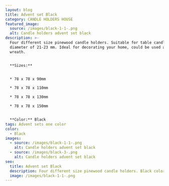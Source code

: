 ```yaml
---
layout: blog
title: Advent set Black
category: CANDLE HOLDERS HOUSE
featured_image:
  source: /images/black-1-1-.png
  alt: Candle holders advent set black
description: >-
  Four different size pinewood candle holders. Suitable for table candles with a
  diameter of 21-23 mm. Ideal for decorating your home, could be used as Advent
  wreath.


  **Sizes:** 


  * 78 x 78 x 90mm

  * 78 x 78 x 110mm

  * 78 x 78 x 130mm

  * 78 x 78 x 150mm


  **Color:** Black
tags: Advent sets one color
color:
  - Black
images:
  - source: /images/black-1-1-.png
    alt: Candle holders advent set black
  - source: /images/black-3-.png
    alt: Candle holders advent set black
seo:
  title: Advent set Black
  description: Four different size pinewood candle holders. Black color.
  image: /images/black-1-1-.png
---
```

